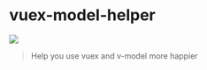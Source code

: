 # vuex-model-helper

<img src="https://travis-ci.org/LiaoJimmy/todo-list.svg?branch=master">

> Help you use vuex and v-model more happier
